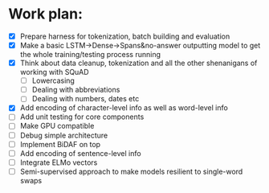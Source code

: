 # Work plan:

- [x] Prepare harness for tokenization, batch building and evaluation
- [x] Make a basic LSTM->Dense->Spans&no-answer outputting model to get the whole training/testing process running
- [x] Think about data cleanup, tokenization and all the other shenanigans of working with SQuAD
  - [ ] Lowercasing
  - [ ] Dealing with abbreviations
  - [ ] Dealing with numbers, dates etc
- [x] Add encoding of character-level info as well as word-level info
- [ ] Add unit testing for core components
- [ ] Make GPU compatible
- [ ] Debug simple architecture
- [ ] Implement BiDAF on top
- [ ] Add encoding of sentence-level info
- [ ] Integrate ELMo vectors
- [ ] Semi-supervised approach to make models resilient to single-word swaps
